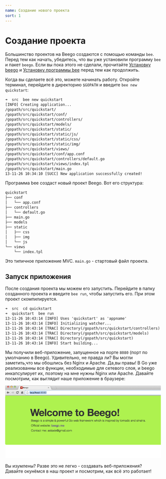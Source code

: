 ```yaml
---
name: Создание нового проекта
sort: 1
---
```


# Создание проекта

Большинство проектов на Beego создаются с помощью команды `bee`. Перед тем как начать, убедитесь, что вы уже установили программу `bee` и пакет `beego`. Если вы пока этого не сделали, прочитайте [Установку beego](../install) и [Установку программы bee](../install/bee.md) перед тем как продолжить.

Когда вы сделаете всё это, можете начинать работу. Откройте терминал, перейдите в директорию `$GOPATH` и введите  `bee new quickstart`:

	➜  src  bee new quickstart
	[INFO] Creating application...
	/gopath/src/quickstart/
	/gopath/src/quickstart/conf/
	/gopath/src/quickstart/controllers/
	/gopath/src/quickstart/models/
	/gopath/src/quickstart/static/
	/gopath/src/quickstart/static/js/
	/gopath/src/quickstart/static/css/
	/gopath/src/quickstart/static/img/
	/gopath/src/quickstart/views/
	/gopath/src/quickstart/conf/app.conf
	/gopath/src/quickstart/controllers/default.go
	/gopath/src/quickstart/views/index.tpl
	/gopath/src/quickstart/main.go
	13-11-26 10:34:10 [SUCC] New application successfully created!
	
Программа bee создаст новый проект Beego. Вот его структура:

	quickstart
	├── conf
	│   └── app.conf
	├── controllers
	│   └── default.go
	├── main.go
	├── models
	├── static
	│   ├── css
	│   ├── img
	│   └── js
	└── views
	    └── index.tpl	

Это типичное приложение MVC. `main.go` - стартовый файл проекта.

## Запуск приложения

После создания проекта мы можем его запустить. Перейдите в папку созданного проекта и введите `bee run`, чтобы запустить его. При этом проект скомпилируется.

	➜  src  cd quickstart
	➜  quickstart  bee run
	13-11-26 10:43:14 [INFO] Uses 'quickstart' as 'appname'
	13-11-26 10:43:14 [INFO] Initializing watcher...
	13-11-26 10:43:14 [TRAC] Directory(/gopath/src/quickstart/controllers)
	13-11-26 10:43:14 [TRAC] Directory(/gopath/src/quickstart/models)
	13-11-26 10:43:14 [TRAC] Directory(/gopath/src/quickstart)
	13-11-26 10:43:14 [INFO] Start building...

Мы получили веб-приложение, запущенное на порте `8080` (порт по умолчанию в Beego). Удивительно, не правда ли? Вы могли заметить,что мы обошлись без Nginx и Apache. Да,вы правы! В Go уже реализованны все функции, необходимые для сетевого слоя, и beego инкапсулирует их, поэтому на мне нужны Nginx или Apache. Давайте посмотрим, как выглядит наше приложение в браузере:

![](../images/beerun.png)

Вы изумлены? Разве это не легко - создавать веб-приложения? Давайте окунёмся в наш проект и посмотрим, как всё это работает!
